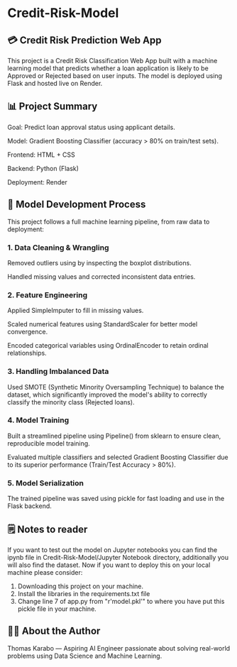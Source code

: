 # Credit-Risk-Model

## 💳 Credit Risk Prediction Web App
This project is a Credit Risk Classification Web App built with a machine learning model that predicts whether a loan application is likely to be Approved or Rejected based on user inputs. The model is deployed using Flask and hosted live on Render.

## 📊 Project Summary
Goal: Predict loan approval status using applicant details.

Model: Gradient Boosting Classifier (accuracy > 80% on train/test sets).

Frontend: HTML + CSS

Backend: Python (Flask)

Deployment: Render

## 🧪 Model Development Process
This project follows a full machine learning pipeline, from raw data to deployment:

### 1. Data Cleaning & Wrangling
Removed outliers using by inspecting the boxplot distributions.

Handled missing values and corrected inconsistent data entries.

### 2. Feature Engineering
Applied SimpleImputer to fill in missing values.

Scaled numerical features using StandardScaler for better model convergence.

Encoded categorical variables using OrdinalEncoder to retain ordinal relationships.

### 3. Handling Imbalanced Data
Used SMOTE (Synthetic Minority Oversampling Technique) to balance the dataset, which significantly improved the model's ability to correctly classify the minority class (Rejected loans).

### 4. Model Training
Built a streamlined pipeline using Pipeline() from sklearn to ensure clean, reproducible model training.

Evaluated multiple classifiers and selected Gradient Boosting Classifier due to its superior performance (Train/Test Accuracy > 80%).

### 5. Model Serialization
The trained pipeline was saved using pickle for fast loading and use in the Flask backend.



## 🗒️ Notes to reader
If you want to test out the model on Jupyter notebooks you can find the ipynb file in Credit-Risk-Model/Jupyter Notebook directory, additionally you will also find the dataset.
Now if you want to deploy this on your local machine please consider:
1. Downloading this project on your machine.
2. Install the libraries in the requirements.txt file
3. Change line 7 of app.py from "r'model.pkl'" to where you have put this pickle file in your machine.

## 🙋🏽 About the Author
Thomas Karabo — Aspiring AI Engineer passionate about solving real-world problems using Data Science and Machine Learning.

